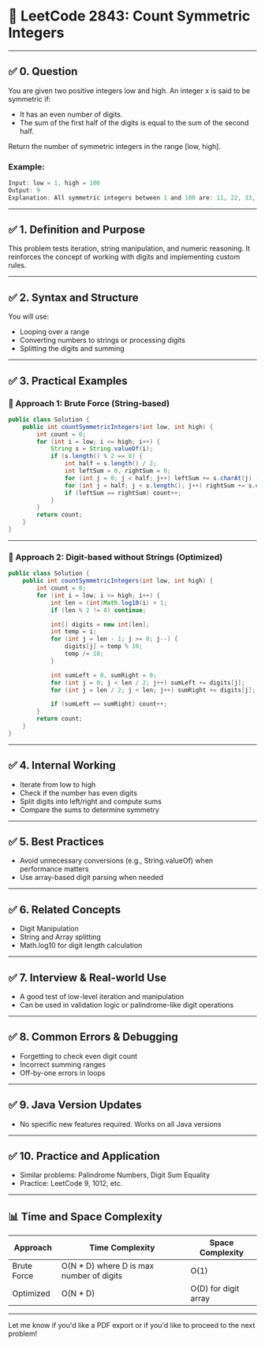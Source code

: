 # 📘 LeetCode 2843: Count Symmetric Integers

---

## ✅ 0. Question

You are given two positive integers low and high.
An integer x is said to be symmetric if:
- It has an even number of digits.
- The sum of the first half of the digits is equal to the sum of the second half.

Return the number of symmetric integers in the range [low, high].

### Example:
```java
Input: low = 1, high = 100
Output: 9
Explanation: All symmetric integers between 1 and 100 are: 11, 22, 33, 44, 55, 66, 77, 88, and 99.
```

---

## ✅ 1. Definition and Purpose
This problem tests iteration, string manipulation, and numeric reasoning.
It reinforces the concept of working with digits and implementing custom rules.

---

## ✅ 2. Syntax and Structure
You will use:
- Looping over a range
- Converting numbers to strings or processing digits
- Splitting the digits and summing

---

## ✅ 3. Practical Examples

### 🔹 Approach 1: Brute Force (String-based)
```java
public class Solution {
    public int countSymmetricIntegers(int low, int high) {
        int count = 0;
        for (int i = low; i <= high; i++) {
            String s = String.valueOf(i);
            if (s.length() % 2 == 0) {
                int half = s.length() / 2;
                int leftSum = 0, rightSum = 0;
                for (int j = 0; j < half; j++) leftSum += s.charAt(j) - '0';
                for (int j = half; j < s.length(); j++) rightSum += s.charAt(j) - '0';
                if (leftSum == rightSum) count++;
            }
        }
        return count;
    }
}
```

---

### 🔹 Approach 2: Digit-based without Strings (Optimized)
```java
public class Solution {
    public int countSymmetricIntegers(int low, int high) {
        int count = 0;
        for (int i = low; i <= high; i++) {
            int len = (int)Math.log10(i) + 1;
            if (len % 2 != 0) continue;

            int[] digits = new int[len];
            int temp = i;
            for (int j = len - 1; j >= 0; j--) {
                digits[j] = temp % 10;
                temp /= 10;
            }

            int sumLeft = 0, sumRight = 0;
            for (int j = 0; j < len / 2; j++) sumLeft += digits[j];
            for (int j = len / 2; j < len; j++) sumRight += digits[j];

            if (sumLeft == sumRight) count++;
        }
        return count;
    }
}
```

---

## ✅ 4. Internal Working
- Iterate from low to high
- Check if the number has even digits
- Split digits into left/right and compute sums
- Compare the sums to determine symmetry

---

## ✅ 5. Best Practices
- Avoid unnecessary conversions (e.g., String.valueOf) when performance matters
- Use array-based digit parsing when needed

---

## ✅ 6. Related Concepts
- Digit Manipulation
- String and Array splitting
- Math.log10 for digit length calculation

---

## ✅ 7. Interview & Real-world Use
- A good test of low-level iteration and manipulation
- Can be used in validation logic or palindrome-like digit operations

---

## ✅ 8. Common Errors & Debugging
- Forgetting to check even digit count
- Incorrect summing ranges
- Off-by-one errors in loops

---

## ✅ 9. Java Version Updates
- No specific new features required. Works on all Java versions

---

## ✅ 10. Practice and Application
- Similar problems: Palindrome Numbers, Digit Sum Equality
- Practice: LeetCode 9, 1012, etc.

---

## 📊 Time and Space Complexity
| Approach | Time Complexity | Space Complexity |
|----------|------------------|------------------|
| Brute Force | O(N * D) where D is max number of digits | O(1) |
| Optimized  | O(N * D) | O(D) for digit array |

---

Let me know if you'd like a PDF export or if you'd like to proceed to the next problem!

